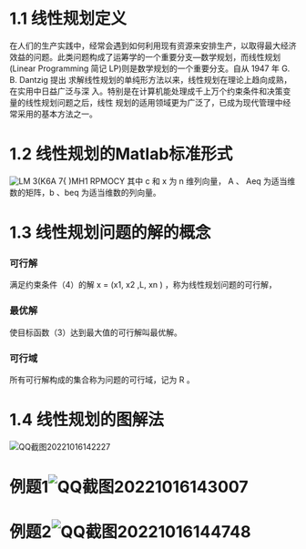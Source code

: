 # 1.1 线性规划定义
在人们的生产实践中，经常会遇到如何利用现有资源来安排生产，以取得最大经济
效益的问题。此类问题构成了运筹学的一个重要分支—数学规划，而线性规划(Linear 
Programming 简记 LP)则是数学规划的一个重要分支。自从 1947 年 G. B. Dantzig 提出
求解线性规划的单纯形方法以来，线性规划在理论上趋向成熟，在实用中日益广泛与深
入。特别是在计算机能处理成千上万个约束条件和决策变量的线性规划问题之后，线性
规划的适用领域更为广泛了，已成为现代管理中经常采用的基本方法之一。
# 1.2 线性规划的Matlab标准形式
![LM 3(K6A 7{ )MH1 RPMOCY](https://user-images.githubusercontent.com/105974183/196021197-628a0323-f557-44d0-a786-3c0b1890caa0.png)
其中 c 和 x 为 n 维列向量， A 、 Aeq 为适当维数的矩阵，b 、beq 为适当维数的列向量。
# 1.3 线性规划问题的解的概念
### 可行解 
满足约束条件（4）的解 x = (x1, x2 ,L, xn ) ，称为线性规划问题的可行解，
### 最优解
使目标函数（3）达到最大值的可行解叫最优解。
### 可行域 
所有可行解构成的集合称为问题的可行域，记为 R 。
# 1.4 线性规划的图解法
![QQ截图20221016142227](https://user-images.githubusercontent.com/105974183/196021384-d68a18e9-275b-41cf-a1ca-39aa1e55b92c.png)
# 例题1![QQ截图20221016143007](https://user-images.githubusercontent.com/105974183/196021632-680eee02-7e92-4eaa-8997-f2dc102e7827.png)
# 例题2![QQ截图20221016144748](https://user-images.githubusercontent.com/105974183/196022260-029663b3-6724-4e02-aa2b-81a0ea015874.png)

